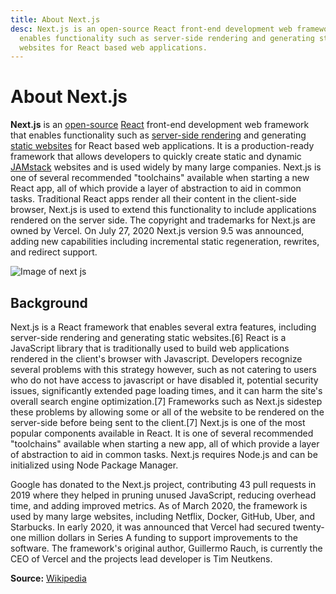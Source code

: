 ```yaml
---
title: About Next.js
desc: Next.js is an open-source React front-end development web framework that
  enables functionality such as server-side rendering and generating static
  websites for React based web applications.
---
```

# About Next.js

**Next.js** is an [open-source](https://en.wikipedia.org/wiki/Open-source) [React](https://en.wikipedia.org/wiki/React_(web_framework)) front-end development web framework that enables functionality such as [server-side rendering](https://en.wikipedia.org/wiki/Server-side_scripting) and generating [static websites](https://en.wikipedia.org/wiki/Static_web_page) for React based web applications. It is a production-ready framework that allows developers to quickly create static and dynamic [JAMstack](https://en.wikipedia.org/wiki/JAMstack) websites and is used widely by many large companies. Next.js is one of several recommended "toolchains" available when starting a new React app, all of which provide a layer of abstraction to aid in common tasks. Traditional React apps render all their content in the client-side browser, Next.js is used to extend this functionality to include applications rendered on the server side. The copyright and trademarks for Next.js are owned by Vercel. On July 27, 2020 Next.js version 9.5 was announced, adding new capabilities including incremental static regeneration, rewrites, and redirect support.

![Image of next js](https://res.cloudinary.com/biaksangmunsong/image/upload/c_scale,f_auto,q_auto,w_1000/v1610410670/nextjs_ehnv3j.png "Image of next js")

## Background

Next.js is a React framework that enables several extra features, including server-side rendering and generating static websites.\[6] React is a JavaScript library that is traditionally used to build web applications rendered in the client's browser with Javascript. Developers recognize several problems with this strategy however, such as not catering to users who do not have access to javascript or have disabled it, potential security issues, significantly extended page loading times, and it can harm the site's overall search engine optimization.\[7] Frameworks such as Next.js sidestep these problems by allowing some or all of the website to be rendered on the server-side before being sent to the client.\[7] Next.js is one of the most popular components available in React. It is one of several recommended "toolchains" available when starting a new app, all of which provide a layer of abstraction to aid in common tasks. Next.js requires Node.js and can be initialized using Node Package Manager.

Google has donated to the Next.js project, contributing 43 pull requests in 2019 where they helped in pruning unused JavaScript, reducing overhead time, and adding improved metrics. As of March 2020, the framework is used by many large websites, including Netflix, Docker, GitHub, Uber, and Starbucks. In early 2020, it was announced that Vercel had secured twenty-one million dollars in Series A funding to support improvements to the software. The framework's original author, Guillermo Rauch, is currently the CEO of Vercel and the projects lead developer is Tim Neutkens.

**Source:** [Wikipedia](https://en.wikipedia.org/wiki/Next.js)